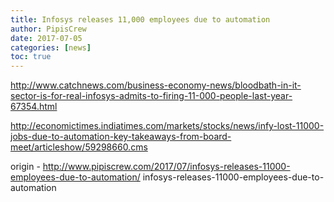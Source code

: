 ```yaml
---
title: Infosys releases 11,000 employees due to automation
author: PipisCrew
date: 2017-07-05
categories: [news]
toc: true
---
```


http://www.catchnews.com/business-economy-news/bloodbath-in-it-sector-is-for-real-infosys-admits-to-firing-11-000-people-last-year-67354.html

http://economictimes.indiatimes.com/markets/stocks/news/infy-lost-11000-jobs-due-to-automation-key-takeaways-from-board-meet/articleshow/59298660.cms

origin - http://www.pipiscrew.com/2017/07/infosys-releases-11000-employees-due-to-automation/ infosys-releases-11000-employees-due-to-automation